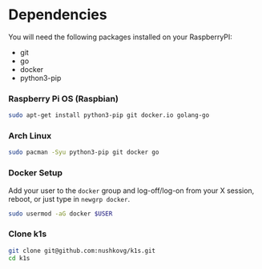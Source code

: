 # Dependencies

You will need the following packages installed on your RaspberryPI:

- git
- go
- docker
- python3-pip

### Raspberry Pi OS (Raspbian)

```bash
sudo apt-get install python3-pip git docker.io golang-go
```

### Arch Linux

```bash
sudo pacman -Syu python3-pip git docker go
```

### Docker Setup

Add your user to the `docker` group and log-off/log-on from your X session, reboot, or just type in `newgrp docker`.

```bash
sudo usermod -aG docker $USER
```

### Clone k1s

```bash
git clone git@github.com:nushkovg/k1s.git
cd k1s
```
